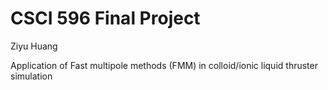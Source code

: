 # CSCI 596 Final Project

Ziyu Huang

Application of Fast multipole methods (FMM) in colloid/ionic liquid thruster simulation





